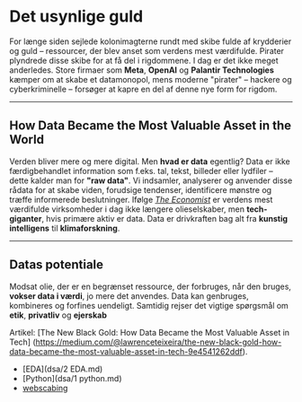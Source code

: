 # Det usynlige guld

For længe siden sejlede kolonimagterne rundt med skibe fulde af krydderier og guld – ressourcer, der blev anset som verdens mest værdifulde. Pirater plyndrede disse skibe for at få del i rigdommene. I dag er det ikke meget anderledes. Store firmaer som **Meta**, **OpenAI** og **Palantir Technologies** kæmper om at skabe et datamonopol, mens moderne "pirater" – hackere og cyberkriminelle – forsøger at kapre en del af denne nye form for rigdom.

---

## How Data Became the Most Valuable Asset in the World

Verden bliver mere og mere digital. Men **hvad er data** egentlig?
Data er ikke færdigbehandlet information som f.eks. tal, tekst, billeder eller lydfiler – dette kalder man for **"raw data"**. Vi indsamler, analyserer og anvender disse rådata for at skabe viden, forudsige tendenser, identificere mønstre og træffe informerede beslutninger.
Ifølge [*The Economist*](https://www.economist.com/) er verdens mest værdifulde virksomheder i dag ikke længere olieselskaber, men **tech-giganter**, hvis primære aktiv er data. Data er drivkraften bag alt fra **kunstig intelligens** til **klimaforskning**.

---

## Datas potentiale

Modsat olie, der er en begrænset ressource, der forbruges, når den bruges, **vokser data i værdi**, jo mere det anvendes. Data kan genbruges, kombineres og forfines uendeligt. Samtidig rejser det vigtige spørgsmål om **etik**, **privatliv** og **ejerskab**


Artikel:
[The New Black Gold: How Data Became the Most Valuable Asset in Tech]
(https://medium.com/@lawrenceteixeira/the-new-black-gold-how-data-became-the-most-valuable-asset-in-tech-9e4541262ddf).


- [EDA](dsa/2 EDA.md)
- [Python](dsa/1 python.md)
- [webscabing](dsa/webscabing.md)
